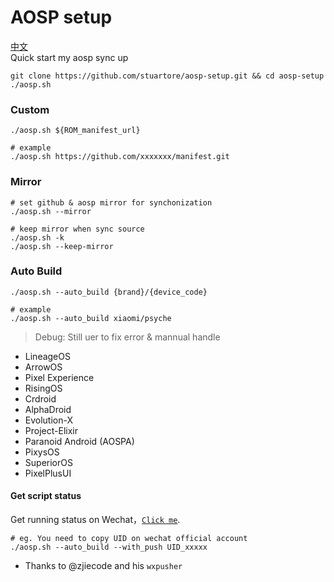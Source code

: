 # AOSP setup
[中文](./README_CN.md)  
Quick start my aosp sync up
```
git clone https://github.com/stuartore/aosp-setup.git && cd aosp-setup
./aosp.sh
```

### Custom
```
./aosp.sh ${ROM_manifest_url}

# example
./aosp.sh https://github.com/xxxxxxx/manifest.git
```
### Mirror
```
# set github & aosp mirror for synchonization
./aosp.sh --mirror

# keep mirror when sync source
./aosp.sh -k
./aosp.sh --keep-mirror
```

### Auto Build
```
./aosp.sh --auto_build {brand}/{device_code}

# example
./aosp.sh --auto_build xiaomi/psyche
```
> Debug: Still uer to fix error & mannual handle

+ LineageOS
+ ArrowOS
+ Pixel Experience
+ RisingOS
+ Crdroid
+ AlphaDroid
+ Evolution-X
+ Project-Elixir
+ Paranoid Android (AOSPA)
+ PixysOS
+ SuperiorOS
+ PixelPlusUI

#### Get script status
Get running status on Wechat，[`Click me`](https://wxpusher.zjiecode.com/wxuser/?type=1&id=83609#/follow).
```
# eg. You need to copy UID on wechat official account
./aosp.sh --auto_build --with_push UID_xxxxx
```
+ Thanks to @zjiecode and his `wxpusher`
